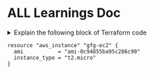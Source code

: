 # ALL Learnings Doc

<details>
<summary>Explain the following block of Terraform code
    
```
resource "aws_instance" "gfg-ec2" {
  ami           = "ami-0c94855ba95c286c99"
  instance_type = "t2.micro"
}
```
</summary><br>

Let's break down the Terraform HCL (HashiCorp Configuration Language) syntax used in the provided code:

- **resource**: This keyword indicates that you're declaring a new resource. In Terraform, resources represent infrastructure components such as instances, databases, networks, etc.
- **"aws_instance"**: This is the resource type. In this case, it's an AWS EC2 instance. Terraform supports a wide range of providers, and "aws_instance" indicates that we're creating a resource using the AWS provider.
- **"gfg-ec2"**: This is the name of the resource instance. It's a user-defined name for this specific instance of the "aws_instance" resource. It must be unique within your Terraform configuration.
- **{}**: This block contains the configuration for the resource. All configuration settings specific to this resource instance are enclosed within these braces.
- **ami**: This is one of the configuration parameters for the EC2 instance. It specifies the Amazon Machine Image (AMI) ID that will be used to launch this instance. AMIs are pre-configured templates for virtual machines.
- **instance_type**: This is another configuration parameter for the EC2 instance. It specifies the type of the instance to be launched. In this case, it's "t2.micro", which is a type of small, general-purpose instance available in AWS.
- **"ami-0c94855ba95c286c99" and "t2.micro"**: These are the values assigned to the ami and instance_type parameters, respectively. They are literal string values representing the AMI ID and instance type.

Overall, this Terraform configuration defines an AWS EC2 instance resource named "gfg-ec2" using the specified AMI and instance type. When you apply this configuration using Terraform, it will create an EC2 instance in your AWS account with the specified characteristics.

</details>
